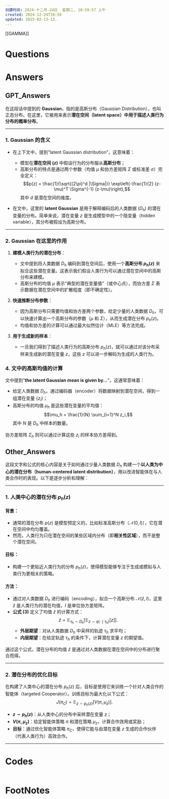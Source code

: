 ```yaml
---
创建时间: 2024-十二月-24日  星期二, 10:59:57 上午
created: 2024-12-24T10:59
updated: 2025-02-13-13.
---
```

[[GAMMA]]

# Questions


# Answers

## GPT_Answers
在这段话中提到的 **Gaussian**，指的是高斯分布（Gaussian Distribution），也叫正态分布。在这里，它被用来表示**潜在空间（latent space）中用于描述人类行为分布的概率分布**。

---

### **1. Gaussian 的含义**
- 在上下文中，提到“latent Gaussian distribution”，这意味着：
  - 模型在**潜在空间 ($z$)** 中假设行为的分布服从**高斯分布**；
  - 高斯分布的特点是通过两个参数（均值 $\mu$ 和协方差矩阵 $\Sigma$ 或标准差 $\sigma$）完全定义：
    $$p(z) = \frac{1}{\sqrt{(2\pi)^d |\Sigma|}} \exp\left(-\frac{1}{2} (z-\mu)^T \Sigma^{-1} (z-\mu)\right),$$
    其中 $d$ 是潜在空间的维度。

- 在文中，这里的 **latent Gaussian** 是用于解释编码后的人类数据 ($D_h$) 的潜在变量的分布。简单来说，潜在变量 $z$ 是生成模型中的一个隐变量（hidden variable），其分布被假设为高斯分布。

---

### **2. Gaussian 在这里的作用**
1. **建模人类行为的潜在分布**：
   - 文中提到将人类数据 $D_h$ 编码到潜在空间后，使用一个**高斯分布 $p_h(z)$** 来拟合这些潜在变量。这表示我们假设人类行为可以通过潜在空间中的高斯分布来建模。
   - 高斯分布的均值 $\mu$ 表示“典型的潜在变量值”（或中心点），而协方差 $\Sigma$ 表示数据在潜在空间中的扩散程度（即不确定性）。

2. **快速推断分布参数**：
   - 因为高斯分布只需要均值和协方差两个参数，给定少量的人类数据 $D_h$，可以快速计算出一个高斯分布的参数（$\mu$ 和 $\Sigma$），从而生成潜在分布 $p_h(z)$。
   - 均值和协方差的计算可以通过最大似然估计（MLE）等方法完成。

3. **用于生成新的样本**：
   - 一旦我们得到了描述人类行为的高斯分布 $p_h(z)$，就可以通过对该分布采样来生成新的潜在变量 $z$，这些 $z$ 可以进一步解码为生成的人类行为。

### **4. 文中的高斯均值的计算**
文中提到“**the latent Gaussian mean is given by...**”，这通常意味着：
- 给定人类数据 $D_h$，通过编码器（encoder）将数据映射到潜在空间，得到一组潜在变量 $\{z_i\}$；
- 高斯分布的均值 $\mu_h$ 是这些潜在变量的平均值：
  $$\mu_h = \frac{1}{N} \sum_{i=1}^N z_i,$$
  其中 $N$ 是 $D_h$ 中样本的数量。

协方差矩阵 $\Sigma_h$ 则可以通过计算这些 $z_i$ 的样本协方差得到。

## Other_Answers
这段文字和公式的核心内容是关于如何通过少量人类数据 $D_h$ 构建一个**以人类为中心的潜在分布（human-centered latent distribution）**，用以改进智能体在与人类合作时的表现。以下是逐步分析和理解：

---

### 1. **人类中心的潜在分布 $p_h(z)$**

#### 背景：
- 通常的潜在分布 $p(z)$ 是模型预定义的，比如标准高斯分布（$\mathcal{N}(0, I)$），它在潜在空间中均匀覆盖。  
- 然而，人类行为只在潜在空间的某些区域内分布（即**相关性区域**），而不是整个潜在空间。

#### 目标：
- 构建一个更贴近人类行为的分布 $p_h(z)$，使得模型能够专注于生成或模拟与人类行为更相关的策略。

#### 方法：
- 通过对人类数据 $D_h$ 进行编码（encoding），拟合一个高斯分布 $\mathcal{N}(\bar{z}, I)$，这里 $\bar{z}$ 是人类行为的潜在均值，$I$ 是单位协方差矩阵。
- **公式 (3)** 定义了均值 $\bar{z}$ 的计算方式：
  $$\bar{z} = \mathbb{E}_{\tau_h \sim D_h} \bigl[ \mathbb{E}_{z \sim q(\cdot \mid \tau_h)}[z] \bigr].$$
  - **外层期望**：对从人类数据 $D_h$ 中采样的轨迹 $\tau_h$ 求平均；
  - **内层期望**：在给定轨迹 $\tau_h$ 的条件下，计算潜在变量 $z$ 的期望值。

通过这个公式，潜在分布的均值 $\bar{z}$ 是通过对人类数据在潜在空间中的分布进行聚合而得。

---

### 2. **潜在分布的优化目标**

在构建了人类中心的潜在分布 $p_h(z)$ 后，目标是使用它来训练一个针对人类合作的智能体（targeted Cooperator）。训练目标为最大化以下公式：
$$J(\pi_C) = \mathbb{E}_{z \sim p_h(z)} \bigl[ V(\pi, \mu_z) \bigr].$$
- **$z \sim p_h(z)$**：从人类中心的分布中采样潜在变量 $z$；
- **$V(\pi, \mu_z)$**：给定智能体策略 $\pi$ 和潜在策略 $\mu_z$，计算合作效用或奖励；
- **目标**：通过优化智能体策略 $\pi_C$，使得它能与由潜在变量 $z$ 生成的合作伙伴（代表人类行为）高效合作。
---

# Codes

```python

```


# FootNotes
